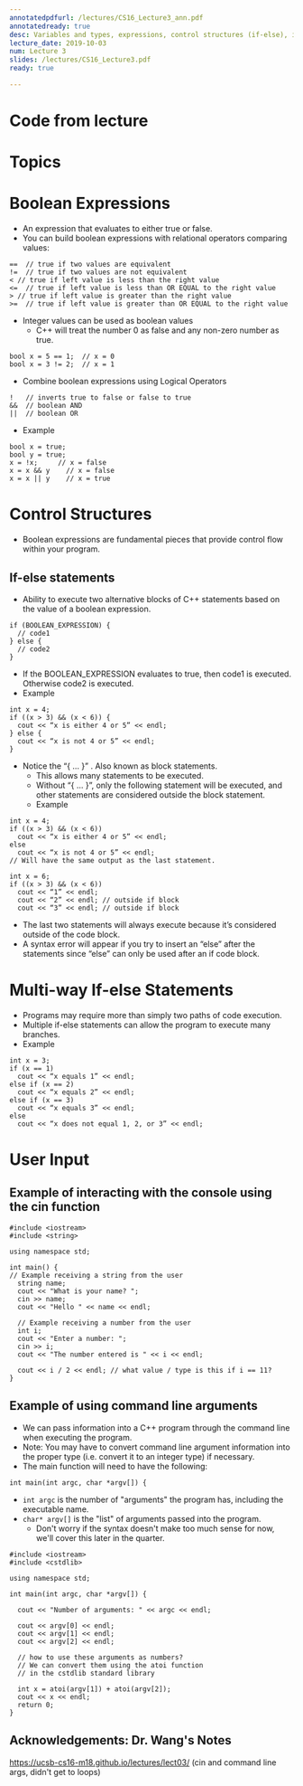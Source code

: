 ```yaml
---
annotatedpdfurl: /lectures/CS16_Lecture3_ann.pdf
annotatedready: true
desc: Variables and types, expressions, control structures (if-else), input/output 
lecture_date: 2019-10-03
num: Lecture 3
slides: /lectures/CS16_Lecture3.pdf
ready: true

---
```


<!--
# Lecture videos

You should change the quality to the highest setting. And I'm sorry that I say "uh" a lot—at least you can watch at twice the speed and get it over with!

- Precedence, assigning using constructors, `cerr` (watch this first): <https://www.youtube.com/watch?v=J5mCrJ3yUlg>
- Main lecture: <https://www.youtube.com/watch?v=06yplj26938>
-->

# Code from lecture


# Topics
# Boolean Expressions
* An expression that evaluates to either true or false.
* You can build boolean expressions with relational operators comparing values:

```
==  // true if two values are equivalent
!=  // true if two values are not equivalent
< // true if left value is less than the right value
<=  // true if left value is less than OR EQUAL to the right value
> // true if left value is greater than the right value
>=  // true if left value is greater than OR EQUAL to the right value
```

* Integer values can be used as boolean values
  * C++ will treat the number 0 as false and any non-zero number as true.

```
bool x = 5 == 1;  // x = 0
bool x = 3 != 2;  // x = 1
```

  * Combine boolean expressions using Logical Operators

```
!   // inverts true to false or false to true
&&  // boolean AND
||  // boolean OR
```
  
  * Example

```
bool x = true;
bool y = true;
x = !x;     // x = false
x = x && y    // x = false
x = x || y    // x = true
```

# Control Structures

* Boolean expressions are fundamental pieces that provide control flow within your program.

## If-else statements

* Ability to execute two alternative blocks of C++ statements based on the value of a boolean expression.

```
if (BOOLEAN_EXPRESSION) {
  // code1
} else {
  // code2
}
```

* If the BOOLEAN_EXPRESSION evaluates to true, then code1 is executed. Otherwise code2 is executed.
* Example

```
int x = 4;
if ((x > 3) && (x < 6)) {
  cout << “x is either 4 or 5” << endl;
} else {
  cout << “x is not 4 or 5” << endl;
}
```

* Notice the “{ … }” . Also known as block statements. 
  * This allows many statements to be executed.
  * Without “{ … }”, only the following statement will be executed, and other statements are considered outside the block statement.
  * Example

```
int x = 4;
if ((x > 3) && (x < 6))
  cout << “x is either 4 or 5” << endl;
else
  cout << “x is not 4 or 5” << endl;
// Will have the same output as the last statement.

int x = 6;
if ((x > 3) && (x < 6))
  cout << “1” << endl;
  cout << “2” << endl; // outside if block
  cout << “3” << endl; // outside if block
```
  
  * The last two statements will always execute because it’s considered outside of the code block.
  * A syntax error will appear if you try to insert an “else” after the statements since “else” can only be used after an if code block.

# Multi-way If-else Statements

* Programs may require more than simply two paths of code execution.
* Multiple if-else statements can allow the program to execute many branches.
* Example

```
int x = 3;
if (x == 1)
  cout << “x equals 1” << endl;
else if (x == 2)
  cout << “x equals 2” << endl;
else if (x == 3)
  cout << “x equals 3” << endl;
else
  cout << “x does not equal 1, 2, or 3” << endl;
```


# User Input

## Example of interacting with the console using the cin function

```
#include <iostream>
#include <string>

using namespace std;

int main() {  
// Example receiving a string from the user
  string name;
  cout << "What is your name? ";
  cin >> name;
  cout << "Hello " << name << endl;

  // Example receiving a number from the user
  int i;
  cout << "Enter a number: ";
  cin >> i;
  cout << "The number entered is " << i << endl;

  cout << i / 2 << endl; // what value / type is this if i == 11? 
}
```

## Example of using command line arguments

* We can pass information into a C++ program through the command line when executing the program.
* Note: You may have to convert command line argument information into the proper type (i.e. convert it to an integer type) if necessary.
* The main function will need to have the following:

```
int main(int argc, char *argv[]) {
```

* `int argc` is the number of "arguments" the program has, including the executable name.
* `char* argv[]` is the "list" of arguments passed into the program.
  * Don't worry if the syntax doesn't make too much sense for now, we'll cover this later in the quarter.

```
#include <iostream>
#include <cstdlib>

using namespace std;

int main(int argc, char *argv[]) {

  cout << "Number of arguments: " << argc << endl;

  cout << argv[0] << endl;
  cout << argv[1] << endl;
  cout << argv[2] << endl;

  // how to use these arguments as numbers?
  // We can convert them using the atoi function
  // in the cstdlib standard library

  int x = atoi(argv[1]) + atoi(argv[2]);
  cout << x << endl;
  return 0;
}
```


## Acknowledgements: Dr. Wang's Notes
<https://ucsb-cs16-m18.github.io/lectures/lect03/> (cin and command line args, didn't get to loops)

